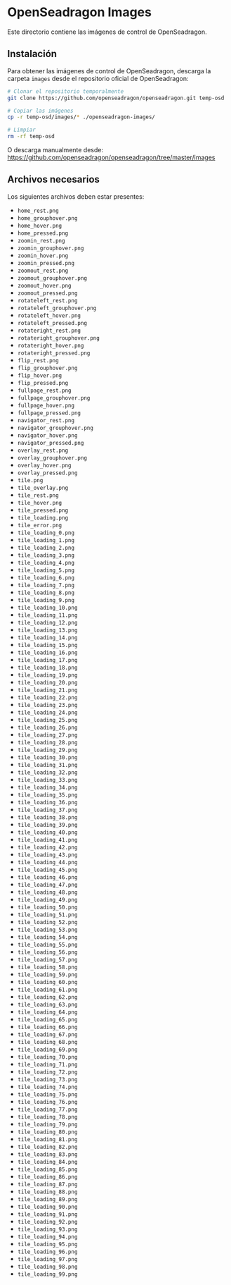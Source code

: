 # OpenSeadragon Images

Este directorio contiene las imágenes de control de OpenSeadragon.

## Instalación

Para obtener las imágenes de control de OpenSeadragon, descarga la carpeta `images` desde el repositorio oficial de OpenSeadragon:

```bash
# Clonar el repositorio temporalmente
git clone https://github.com/openseadragon/openseadragon.git temp-osd

# Copiar las imágenes
cp -r temp-osd/images/* ./openseadragon-images/

# Limpiar
rm -rf temp-osd
```

O descarga manualmente desde: https://github.com/openseadragon/openseadragon/tree/master/images

## Archivos necesarios

Los siguientes archivos deben estar presentes:
- `home_rest.png`
- `home_grouphover.png`
- `home_hover.png`
- `home_pressed.png`
- `zoomin_rest.png`
- `zoomin_grouphover.png`
- `zoomin_hover.png`
- `zoomin_pressed.png`
- `zoomout_rest.png`
- `zoomout_grouphover.png`
- `zoomout_hover.png`
- `zoomout_pressed.png`
- `rotateleft_rest.png`
- `rotateleft_grouphover.png`
- `rotateleft_hover.png`
- `rotateleft_pressed.png`
- `rotateright_rest.png`
- `rotateright_grouphover.png`
- `rotateright_hover.png`
- `rotateright_pressed.png`
- `flip_rest.png`
- `flip_grouphover.png`
- `flip_hover.png`
- `flip_pressed.png`
- `fullpage_rest.png`
- `fullpage_grouphover.png`
- `fullpage_hover.png`
- `fullpage_pressed.png`
- `navigator_rest.png`
- `navigator_grouphover.png`
- `navigator_hover.png`
- `navigator_pressed.png`
- `overlay_rest.png`
- `overlay_grouphover.png`
- `overlay_hover.png`
- `overlay_pressed.png`
- `tile.png`
- `tile_overlay.png`
- `tile_rest.png`
- `tile_hover.png`
- `tile_pressed.png`
- `tile_loading.png`
- `tile_error.png`
- `tile_loading_0.png`
- `tile_loading_1.png`
- `tile_loading_2.png`
- `tile_loading_3.png`
- `tile_loading_4.png`
- `tile_loading_5.png`
- `tile_loading_6.png`
- `tile_loading_7.png`
- `tile_loading_8.png`
- `tile_loading_9.png`
- `tile_loading_10.png`
- `tile_loading_11.png`
- `tile_loading_12.png`
- `tile_loading_13.png`
- `tile_loading_14.png`
- `tile_loading_15.png`
- `tile_loading_16.png`
- `tile_loading_17.png`
- `tile_loading_18.png`
- `tile_loading_19.png`
- `tile_loading_20.png`
- `tile_loading_21.png`
- `tile_loading_22.png`
- `tile_loading_23.png`
- `tile_loading_24.png`
- `tile_loading_25.png`
- `tile_loading_26.png`
- `tile_loading_27.png`
- `tile_loading_28.png`
- `tile_loading_29.png`
- `tile_loading_30.png`
- `tile_loading_31.png`
- `tile_loading_32.png`
- `tile_loading_33.png`
- `tile_loading_34.png`
- `tile_loading_35.png`
- `tile_loading_36.png`
- `tile_loading_37.png`
- `tile_loading_38.png`
- `tile_loading_39.png`
- `tile_loading_40.png`
- `tile_loading_41.png`
- `tile_loading_42.png`
- `tile_loading_43.png`
- `tile_loading_44.png`
- `tile_loading_45.png`
- `tile_loading_46.png`
- `tile_loading_47.png`
- `tile_loading_48.png`
- `tile_loading_49.png`
- `tile_loading_50.png`
- `tile_loading_51.png`
- `tile_loading_52.png`
- `tile_loading_53.png`
- `tile_loading_54.png`
- `tile_loading_55.png`
- `tile_loading_56.png`
- `tile_loading_57.png`
- `tile_loading_58.png`
- `tile_loading_59.png`
- `tile_loading_60.png`
- `tile_loading_61.png`
- `tile_loading_62.png`
- `tile_loading_63.png`
- `tile_loading_64.png`
- `tile_loading_65.png`
- `tile_loading_66.png`
- `tile_loading_67.png`
- `tile_loading_68.png`
- `tile_loading_69.png`
- `tile_loading_70.png`
- `tile_loading_71.png`
- `tile_loading_72.png`
- `tile_loading_73.png`
- `tile_loading_74.png`
- `tile_loading_75.png`
- `tile_loading_76.png`
- `tile_loading_77.png`
- `tile_loading_78.png`
- `tile_loading_79.png`
- `tile_loading_80.png`
- `tile_loading_81.png`
- `tile_loading_82.png`
- `tile_loading_83.png`
- `tile_loading_84.png`
- `tile_loading_85.png`
- `tile_loading_86.png`
- `tile_loading_87.png`
- `tile_loading_88.png`
- `tile_loading_89.png`
- `tile_loading_90.png`
- `tile_loading_91.png`
- `tile_loading_92.png`
- `tile_loading_93.png`
- `tile_loading_94.png`
- `tile_loading_95.png`
- `tile_loading_96.png`
- `tile_loading_97.png`
- `tile_loading_98.png`
- `tile_loading_99.png`
